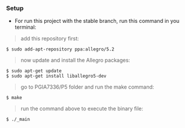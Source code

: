 
### Setup

- For run this project with the stable branch, run this command in you terminal:

> add this repository first:

```shell
$ sudo add-apt-repository ppa:allegro/5.2
```

> now update and install the Allegro packages:

```shell
$ sudo apt-get update
$ sudo apt-get install liballegro5-dev
```

> go to PGIA7336/P5 folder and run the make command:

```shell
$ make
```

> run the command above to execute the binary file:

```shell 
$ ./_main
```


